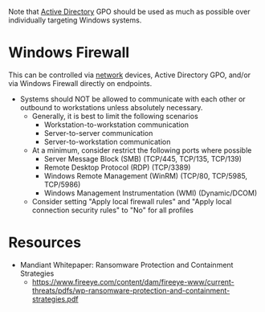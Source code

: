 Note that [Active Directory](active-directory.md) GPO should be used as much as possible over individually targeting Windows systems.

# Windows Firewall
This can be controlled via [network](network.md) devices, Active Directory GPO, and/or via Windows Firewall directly on endpoints.
- Systems should NOT be allowed to communicate with each other or outbound to workstations unless absolutely necessary.
  - Generally, it is best to limit the following scenarios
    - Workstation-to-workstation communication
    - Server-to-server communication
    - Server-to-workstation communication
  - At a minimum, consider restrict the following ports where possible
    - Server Message Block (SMB) (TCP/445, TCP/135, TCP/139)
    - Remote Desktop Protocol (RDP) (TCP/3389)
    - Windows Remote Management (WinRM) (TCP/80, TCP/5985, TCP/5986)
    - Windows Management Instrumentation (WMI) (Dynamic/DCOM)
  - Consider setting "Apply local firewall rules" and "Apply local connection security rules" to "No" for all profiles






# Resources
- Mandiant Whitepaper: Ransomware Protection and Containment Strategies
  - https://www.fireeye.com/content/dam/fireeye-www/current-threats/pdfs/wp-ransomware-protection-and-containment-strategies.pdf